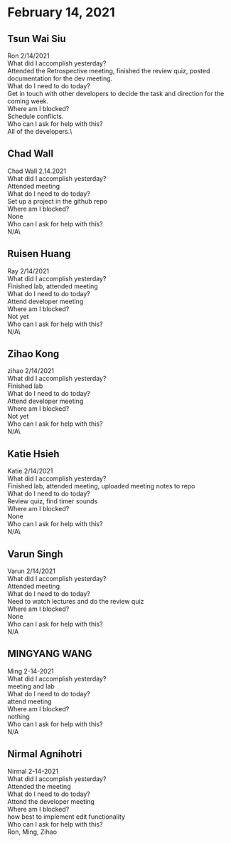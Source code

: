 
# February 14, 2021

## Tsun Wai Siu
Ron 2/14/2021\
    What did I accomplish yesterday?\
Attended the Retrospective meeting, finished the review quiz, posted documentation for the dev meeting.\
    What do I need to do today?\
Get in touch with other developers to decide the task and direction for the coming week.\
    Where am I blocked?\
Schedule conflicts.\
    Who can I ask for help with this?\
All of the developers.\

## Chad Wall
Chad Wall 2.14.2021\
What did I accomplish yesterday?\
Attended meeting\
What do I need to do today?\
Set up a project in the github repo\
Where am I blocked?\
None\
Who can I ask for help with this?\
N/A\

## Ruisen Huang
Ray 2/14/2021\
 What did I accomplish yesterday?\
Finished lab, attended meeting\
 What do I need to do today?\
Attend developer meeting\
 Where am I blocked?\
Not yet\
 Who can I ask for help with this?\
N/A\

## Zihao Kong
zihao 2/14/2021\
 What did I accomplish yesterday?\
Finished lab\
 What do I need to do today?\
Attend developer meeting\
 Where am I blocked?\
Not yet\
 Who can I ask for help with this?\
N/A\

## Katie Hsieh
Katie 2/14/2021\
What did I accomplish yesterday?\
Finished lab, attended meeting, uploaded meeting notes to repo\
What do I need to do today?\
Review quiz, find timer sounds\
Where am I blocked?\
None\
Who can I ask for help with this?\
N/A\

## Varun Singh
Varun 2/14/2021\
What did I accomplish yesterday?\
Attended meeting\
What do I need to do today?\
Need to watch lectures and do the review quiz\
Where am I blocked?\
None\
Who can I ask for help with this?\
N/A

## MINGYANG WANG
Ming 2-14-2021\
 What did I accomplish yesterday?\
meeting and lab\
 What do I need to do today?\
attend meeting\
 Where am I blocked?\
nothing\
 Who can I ask for help with this?\
N/A

## Nirmal Agnihotri
Nirmal 2-14-2021\
 What did I accomplish yesterday?\
Attended the meeting\
 What do I need to do today?\
Attend the developer meeting\
 Where am I blocked?\
how best to implement edit functionality\
 Who can I ask for help with this?\
Ron, Ming, Zihao

